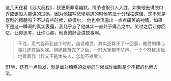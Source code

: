 这几天在看《远大前程》，狄更斯非常幽默，情节也很引人入胜，如果他去讲脱口秀应该没人能讲的过他，因为他描写悲惨境遇的时候笔法十分轻松诙谐，这不就是喜剧的精髓吗？不过有些时候，极偶尔，
他也会流露出一点点痛苦的神情，如果不是这一瞬间的真实表露，我几乎忘了他其实一直处于痛苦之中。笑过之后让你回忆、让你思考、让你心疼，他真的好会讲故事啊。

> 不过，忍气吞声到这个时刻，虽说难受，其实还算不了一回事，难受的糟心事儿还在后头呢。姐姐数落完了之后，一时大家都不吭声，一个个怒目决眦地看着我（我又不是木头人，怎能不难受）。

BTW，还有一点启发，就是面对糟糕的处境的时候或许幽默是个不错的化解方法。
